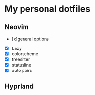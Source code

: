# My personal dotfiles

## Neovim
- [x]general options
- [x] Lazy
- [x] colorscheme
- [x] treesitter
- [x] statusline
- [x] auto pairs

## Hyprland

